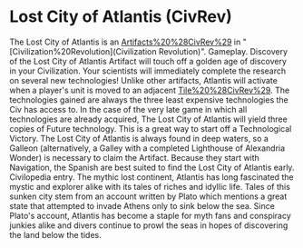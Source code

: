# Lost City of Atlantis (CivRev)

The Lost City of Atlantis is an [Artifacts%20%28CivRev%29](artifact) in "[Civilization%20Revolution](Civilization Revolution)".
Gameplay.
Discovery of the Lost City of Atlantis Artifact will touch off a golden age of discovery in your Civilization. Your scientists will immediately complete the research on several new technologies! 
Unlike other artifacts, Atlantis will activate when a player's unit is moved to an adjacent [Tile%20%28CivRev%29](tile). 
The technologies gained are always the three least expensive technologies the Civ has access to. In the case of the very late game in which all technologies are already acquired, The Lost City of Atlantis will yield three copies of Future technology. 
This is a great way to start off a Technological Victory. The Lost City of Atlantis is always found in deep waters, so a Galleon (alternatively, a Galley with a completed Lighthouse of Alexandria Wonder) is necessary to claim the Artifact. Because they start with Navigation, the Spanish are best suited to find the Lost City of Atlantis early.
Civilopedia entry.
The mythic lost continent, Atlantis has long fascinated the mystic and explorer alike with its tales of riches and idyllic life. Tales of this sunken city stem from an account written by Plato which mentions a great state that attempted to invade Athens only to sink below the sea. Since Plato's account, Atlantis has become a staple for myth fans and conspiracy junkies alike and divers continue to prowl the seas in hopes of discovering the land below the tides.